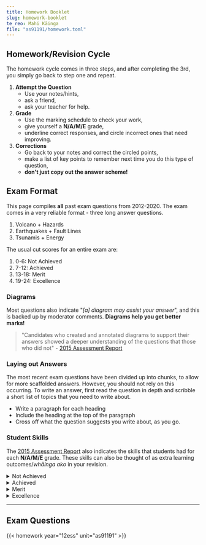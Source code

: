 ```yaml
---
title: Homework Booklet
slug: homework-booklet
te_reo: Mahi Kāinga
file: "as91191/homework.toml"
---
```


## Homework/Revision Cycle

The homework cycle comes in three steps, and after completing the 3rd, you simply go back to step one and repeat.

1. __Attempt the Question__
    - Use your notes/hints,
    - ask a friend,
    - ask your teacher for help.
2. __Grade__
    - Use the marking schedule to check your work,
    - give yourself a __N/A/M/E__ grade,
    - underline correct responses, and circle incorrect ones that need improving.
3. __Corrections__
    - Go back to your notes and correct the circled points,
    - make a list of key points to remember next time you do this type of question,
    - __don't just copy out the answer scheme!__

## Exam Format

This page compiles __all__ past exam questions from 2012-2020. The exam comes in a very reliable format - three long answer questions.

1. Volcano + Hazards
2. Earthquakes + Fault Lines
3. Tsunamis + Energy

The usual cut scores for an entire exam are:

1. 0-6: Not Achieved
2. 7-12: Achieved
3. 13-18: Merit
4. 19-24: Excellence

### Diagrams

Most questions also indicate "_[a] diagram may assist your answer_", and this is backed up by moderator comments. __Diagrams help you get better marks!__

>  "Candidates who created and annotated diagrams to support their answers showed a deeper understanding of the questions that those who did not" - [2015 Assessment Report](https://www.nzqa.govt.nz/nqfdocs/ncea-resource/reports/2015/level2/science.pdf)

### Laying out Answers

The most recent exam questions have been divided up into chunks, to allow for more scaffolded answers. However, you should not rely on this occurring. To write an answer, first read the question in depth and scribble a short list of topics that you need to write about.

- Write a paragraph for each heading
- Include the heading at the top of the paragraph
- Cross off what the question suggests you write about, as you go.

### Student Skills

The [2015 Assessment Report](https://www.nzqa.govt.nz/nqfdocs/ncea-resource/reports/2015/level2/science.pdf) also indicates the skills that students had for each __N/A/M/E__ grade. These skills can also be thought of as extra learning outcomes/_whāinga ako_ in your revision.

<details>
    <summary>Not Achieved</summary>
    <ul>
        <li>displayed a lack of understanding of the language required by the standard such as transform fault and magma compared to lava</li>
        <li>did not define or accurately use key terms such as landslide in their answers</li>
        <li>provided rote learned answers that were not relevant to the question being asked.</li>
    </ul>
</details>

<details>
    <summary>Achieved</summary>
    <ul>
        <li>used diagrams to reinforce ideas</li>
        <li>understood the key language of the topics such as stratovolcano, submarine landslide and transform fault</li>
        <li>understood the different types and locations of plate boundaries in New Zealand</li>
        <li>described tsunamis, volcanoes and earthquakes in basic terms.</ul>
    </ul>
</details>

<details>
    <summary>Merit</summary>
    <ul>
        <li>annotated diagrams and used the annotations to support their answers</li>
        <li>linked concepts to the question being asked</li>
        <li>used the bullet points in the question to fully answer the question</li>
        <li>provided definitions for key words and then used them accurately in the context of the question</li>
        <li>linked concepts in their answers such as magma formation to type of volcano, depth of focus to amount of damage in an earthquake, and submarine landslides and plate movement to formation of a tsunami.</li>
    </ul>
</details>

<details>
    <summary>Excellence</summary>
    <ul>
        <li>integrated their well labelled diagrams into their answers</li>
        <li>expanded upon key ideas in a question</li>
        <li>compared and contrasted ideas</li>
        <li>provided correct explanations that linked back to the question context.</li>
    </ul>
</details>

---

## Exam Questions

{{< homework year="12ess" unit="as91191" >}}
